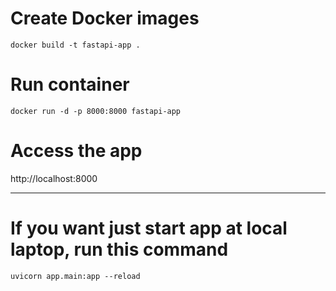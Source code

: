 # Create Docker images
```shell
docker build -t fastapi-app .
```

# Run container
```shell
docker run -d -p 8000:8000 fastapi-app
```

# Access the app 
http://localhost:8000

____
# If you want just start app at local laptop, run this command
```shell
uvicorn app.main:app --reload
```

